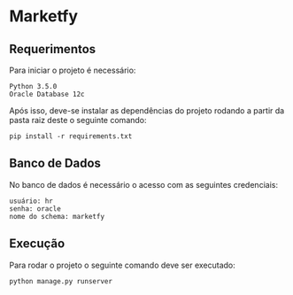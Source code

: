 # Marketfy

## Requerimentos
Para iniciar o projeto é necessário:
```
Python 3.5.0
Oracle Database 12c
```

Após isso, deve-se instalar as dependências do projeto rodando a partir da pasta raiz deste o seguinte comando:
```
pip install -r requirements.txt
```

## Banco de Dados
No banco de dados é necessário o acesso com as seguintes credenciais:
```
usuário: hr
senha: oracle
nome do schema: marketfy
```

## Execução
Para rodar o projeto o seguinte comando deve ser executado:
```
python manage.py runserver
```
